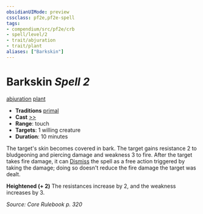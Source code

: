 ```yaml
---
obsidianUIMode: preview
cssclass: pf2e,pf2e-spell
tags:
- compendium/src/pf2e/crb
- spell/level/2
- trait/abjuration
- trait/plant
aliases: ["Barkskin"]
---
```

# Barkskin *Spell 2*   
[abjuration](abjuration.md "Abjuration School Trait")  [plant](plant.md "Plant Creature Type Trait")  

- **Traditions** [primal](primal.md "Primal Tradition Trait")
- **Cast** [>>](chapter-9-playing-the-game.md#Actions "Two-Action") 
- **Range**: touch
- **Targets**: 1 willing creature
- **Duration**: 10 minutes

The target's skin becomes covered in bark. The target gains resistance 2 to bludgeoning and piercing damage and weakness 3 to fire. After the target takes fire damage, it can [Dismiss](dismiss.md) the spell as a free action triggered by taking the damage; doing so doesn't reduce the fire damage the target was dealt.

**Heightened (+ 2)** The resistances increase by 2, and the weakness increases by 3.

*Source: Core Rulebook p. 320*